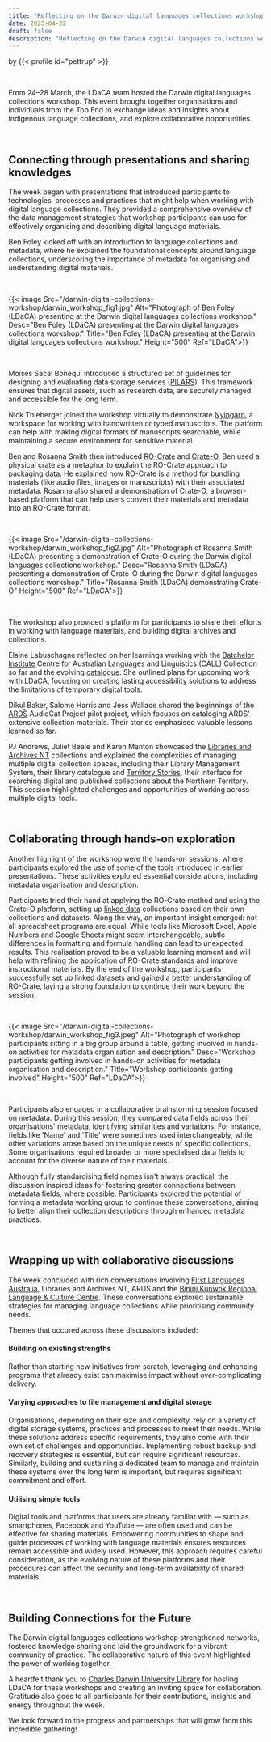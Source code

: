 ```yaml
---
title: "Reflecting on the Darwin digital languages collections workshop"
date: 2025-04-22
draft: false
description: "Reflecting on the Darwin digital languages collections workshop"
---
```


by {{< profile id="pettrup" >}}

<br>

From 24–28 March, the LDaCA team hosted the Darwin digital languages collections workshop. This event brought together organisations and individuals from the Top End to exchange ideas and insights about Indigenous language collections, and explore collaborative opportunities.

<br>

## Connecting through presentations and sharing knowledges

The week began with presentations that introduced participants to technologies, processes and practices that might help when working with digital language collections. They provided a comprehensive overview of the data management strategies that workshop participants can use for effectively organising and describing digital language materials.

Ben Foley kicked off with an introduction to language collections and metadata, where he explained the foundational concepts around language collections, underscoring the importance of metadata for organising and understanding digital materials.

<br>

{{< image Src="/darwin-digital-collections-workshop/darwin_workshop_fig1.jpg" Alt="Photograph of Ben Foley (LDaCA) presenting at the Darwin digital languages collections workshop." Desc="Ben Foley (LDaCA) presenting at the Darwin digital languages collections workshop." Title="Ben Foley (LDaCA) presenting at the Darwin digital languages collections workshop." Height="500" Ref="LDaCA">}}

<br>

Moises Sacal Bonequi introduced a structured set of guidelines for designing and evaluating data storage services ([PILARS](https://pilars-protocols.github.io/pilars/)). This framework ensures that digital assets, such as research data, are securely managed and accessible for the long term.

Nick Thieberger joined the workshop virtually to demonstrate [Nyingarn](https://nyingarn.net/), a workspace for working with handwritten or typed manuscripts. The platform can help with making digital formats of manuscripts searchable, while maintaining a secure environment for sensitive material.

Ben and Rosanna Smith then introduced [RO-Crate](https://www.researchobject.org/ro-crate/) and [Crate-O](https://language-research-technology.github.io/crate-o/#/). Ben used a physical crate as a metaphor to explain the RO-Crate approach to packaging data.  He explained how RO-Crate is a method for bundling materials (like audio files, images or manuscripts) with their associated metadata. Rosanna also shared a demonstration of Crate-O, a browser-based platform that can help users convert their materials and metadata into an RO-Crate format.

<br>

{{< image Src="/darwin-digital-collections-workshop/darwin_workshop_fig2.jpg" Alt="Photograph of Rosanna Smith (LDaCA) presenting a demonstration of Crate-O during the Darwin digital languages collections workshop." Desc="Rosanna Smith (LDaCA) presenting a demonstration of Crate-O during the Darwin digital languages collections workshop." Title="Rosanna Smith (LDaCA) demonstrating Crate-O" Height="500" Ref="LDaCA">}}

<br>

The workshop also provided a platform for participants to share their efforts in working with language materials, and building digital archives and collections.

Elaine Labuschagne reflected on her learnings working with the [Batchelor Institute](https://www.batchelor.edu.au/) Centre for Australian Languages and Linguistics (CALL) Collection so far and the evolving [catalogue](https://callcollection.batchelor.edu.au/). She outlined plans for upcoming work with LDaCA, focusing on creating lasting accessibility solutions to address the limitations of temporary digital tools. 

Dikuḻ Baker, Salome Harris and Jess Wallace shared the beginnings of the [ARDS](https://www.ards.com.au/) AudioCat Project pilot project, which focuses on cataloging ARDS' extensive collection materials. Their stories emphasised valuable lessons learned so far.

PJ Andrews, Juliet Beale and Karen Manton showcased the [Libraries and Archives NT](https://lant.nt.gov.au/) collections and explained the complexities of managing multiple digital collection spaces, including their Library Management System, their library catalogue and [Territory Stories](https://territorystories.nt.gov.au/), their interface for searching digital and published collections about the Northern Territory. This session highlighted challenges and opportunities of working across multiple digital tools.

<br>

## Collaborating through hands-on exploration

Another highlight of the workshop were the hands-on sessions, where participants explored the use of some of the tools introduced in earlier presentations. These activities explored essential considerations, including metadata organisation and description.

Participants tried their hand at applying the RO-Crate method and using the Crate-O platform, setting up [linked data](https://www.ldaca.edu.au/resources/glossary/#linked-data) collections based on their own collections and datasets. Along the way, an important insight emerged: not all spreadsheet programs are equal. While tools like Microsoft Excel, Apple Numbers and Google Sheets might seem interchangeable, subtle differences in formatting and formula handling can lead to unexpected results. This realisation proved to be a valuable learning moment and will help with refining the application of RO-Crate standards and improve instructional materials. By the end of the workshop, participants successfully set up linked datasets and gained a better understanding of RO-Crate, laying a strong foundation to continue their work beyond the session.

<br>

{{< image Src="/darwin-digital-collections-workshop/darwin_workshop_fig3.jpeg" Alt="Photograph of workshop participants sitting in a big group around a table, getting involved in hands-on activities for metadata organisation and description." Desc="Workshop participants getting involved in hands-on activities for metadata organisation and description." Title="Workshop participants getting involved" Height="500" Ref="LDaCA">}}

<br>

Participants also engaged in a collaborative brainstorming session focused on metadata. During this session, they compared data fields across their organisations' metadata, identifying similarities and variations. For instance, fields like 'Name' and 'Title' were sometimes used interchangeably, while other variations arose based on the unique needs of specific collections. Some organisations required broader or more specialised data fields to account for the diverse nature of their materials.

Although fully standardising field names isn't always practical, the discussion inspired ideas for fostering greater connections between metadata fields, where possible. Participants explored the potential of forming a metadata working group to continue these conversations, aiming to better align their collection descriptions through enhanced metadata practices.

<br>

## Wrapping up with collaborative discussions

The week concluded with rich conversations involving [First Languages Australia](https://www.firstlanguages.org.au/), Libraries and Archives NT, ARDS and the [Bininj Kunwok Regional Language & Culture Centre](https://www.bininjkunwok.org.au/). These conversations explored sustainable strategies for managing language collections while prioritising community needs.

Themes that occured across these discussions included:

#### Building on existing strengths

Rather than starting new initiatives from scratch, leveraging and enhancing programs that already exist can maximise impact without over-complicating delivery.

#### Varying approaches to file management and digital storage

Organisations, depending on their size and complexity, rely on a variety of digital storage systems, practices and processes to meet their needs. While these solutions address specific requirements, they also come with their own set of challenges and opportunities. Implementing robust backup and recovery strategies is essential, but can require significant resources. Similarly, building and sustaining a dedicated team to manage and maintain these systems over the long term is important, but requires significant commitment and effort.

#### Utilising simple tools

Digital tools and platforms that users are already familiar with — such as smartphones, Facebook and YouTube — are often used and can be effective for sharing materials. Empowering communities to shape and guide processes of working with language materials ensures resources remain accessible and widely used. However, this approach requires careful consideration, as the evolving nature of these platforms and their procedures can affect the security and long-term availability of shared materials.

<br>

## Building Connections for the Future

The Darwin digital languages collections workshop strengthened networks, fostered knowledge sharing and laid the groundwork for a vibrant community of practice. The collaborative nature of this event highlighted the power of working together.

A heartfelt thank you to [Charles Darwin University Library](https://www.cdu.edu.au/library) for hosting LDaCA for these workshops and creating an inviting space for collaboration. Gratitude also goes to all participants for their contributions, insights and energy throughout the week.

We look forward to the progress and partnerships that will grow from this incredible gathering!

<br>
